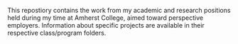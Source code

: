 This repostiory contains the work from my academic and research positions held during my time at Amherst College, aimed toward perspective employers. Information about specific projects are available in their respective class/program folders.
